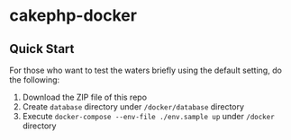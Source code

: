 # cakephp-docker

## Quick Start

For those who want to test the waters briefly using the default setting, do the following:

1. Download the ZIP file of this repo
2. Create `database` directory under `/docker/database` directory
3. Execute `docker-compose --env-file ./env.sample up` under `/docker` directory